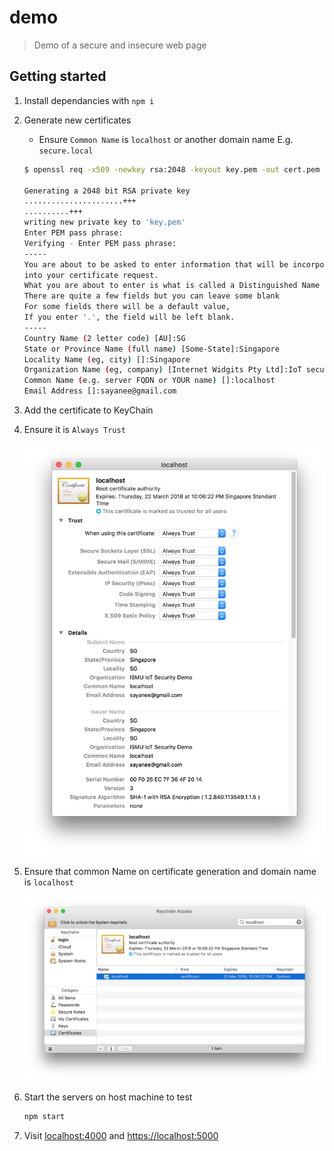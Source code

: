 # demo

> Demo of a secure and insecure web page

## Getting started

1. Install dependancies with `npm i`
1. Generate new certificates
    - Ensure `Common Name` is `localhost` or another domain name E.g. `secure.local`

    ```sh
    $ openssl req -x509 -newkey rsa:2048 -keyout key.pem -out cert.pem -days 365

    Generating a 2048 bit RSA private key
    ......................+++
    ..........+++
    writing new private key to 'key.pem'
    Enter PEM pass phrase:
    Verifying - Enter PEM pass phrase:
    -----
    You are about to be asked to enter information that will be incorporated
    into your certificate request.
    What you are about to enter is what is called a Distinguished Name or a DN.
    There are quite a few fields but you can leave some blank
    For some fields there will be a default value,
    If you enter '.', the field will be left blank.
    -----
    Country Name (2 letter code) [AU]:SG
    State or Province Name (full name) [Some-State]:Singapore
    Locality Name (eg, city) []:Singapore
    Organization Name (eg, company) [Internet Widgits Pty Ltd]:IoT security demo                                   Organizational Unit Name (eg, section) []:
    Common Name (e.g. server FQDN or YOUR name) []:localhost
    Email Address []:sayanee@gmail.com
    ```
1. Add the certificate to KeyChain
1. Ensure it is `Always Trust`

    ![](img/always-trust.png)
1. Ensure that common Name on certificate generation and domain name is `localhost`

    ![](img/certificate.png)
1. Start the servers on host machine to test

    ```sh
    npm start
    ```
1. Visit <localhost:4000> and <https://localhost:5000>
